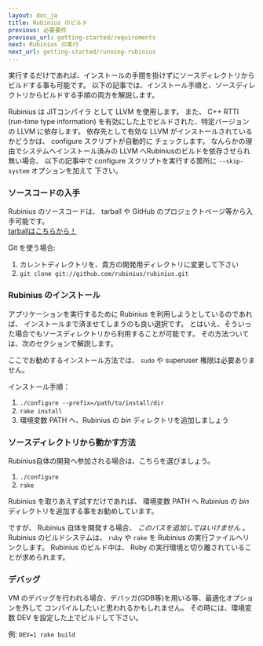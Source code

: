 ```yaml
---
layout: doc_ja
title: Rubinius のビルド
previous: 必要要件
previous_url: getting-started/requirements
next: Rubinius の実行
next_url: getting-started/running-rubinius
---
```


実行するだけであれば、インストールの手間を掛けずにソースディレクトリからビルドする事も可能です。
以下の記事では、インストール手順と、ソースディレクトリからビルドする手順の両方を解説します。

Rubinius は JITコンパイラ として LLVM を使用します。 また、 C++ RTTI (run-time type
 information) を有効にした上でビルドされた、特定バージョンの LLVM に依存します。
依存先として有効な LLVM がインストールされているかどうかは、 configure スクリプトが自動的に
チェックします。
なんらかの理由でシステムへインストール済みの LLVM へRubiniusのビルドを依存させられ無い場合、
以下の記事中で configure スクリプトを実行する箇所に `--skip-system` オプションを加えて
下さい。


### ソースコードの入手

Rubinius のソースコードは、 tarball や GitHub のプロジェクトページ等から入手可能です。  
[tarballはこちらから！](https://github.com/rubinius/rubinius/tarball/master)

Git を使う場合:

  1. カレントディレクトリを、貴方の開発用ディレクトリに変更して下さい
  2. `git clone git://github.com/rubinius/rubinius.git`


### Rubinius のインストール

アプリケーションを実行するために Rubinius を利用しようとしているのであれば、
インストールまで済ませてしまうのも良い選択です。
とはいえ、そういった場合でもソースディレクトリから利用することが可能です。
その方法ついては、次のセクションで解説します。

ここでお勧めするインストール方法では、 `sudo` や superuser 権限は必要ありません。

インストール手順：

  1. `./configure --prefix=/path/to/install/dir`
  2. `rake install`
  3. 環境変数 PATH へ、Rubinius の _bin_ ディレクトリを追加しましょう 


### ソースディレクトリから動かす方法

Rubinius自体の開発へ参加される場合は、こちらを選びましょう。

  1. `./configure`
  2. `rake`

Rubinius を取りあえず試すだけであれば、 環境変数 PATH へ Rubinius の _bin_
ディレクトリを追加する事をお勧めしています。

ですが、 Rubinius 自体を開発する場合、 _このパスを追加してはいけません_ 。
Rubinius のビルドシステムは、 `ruby` や `rake` を Rubinius の実行ファイルへリンクします。
Rubinius のビルド中は、 Ruby の実行環境と切り離されていることが求められます。

### デバッグ

VM のデバッグを行われる場合、デバッガ(GDB等)を用いる等、最適化オプションを外して
コンパイルしたいと思われるかもしれません。
その時には、環境変数 DEV を設定した上でビルドして下さい。

例: `DEV=1 rake build`
